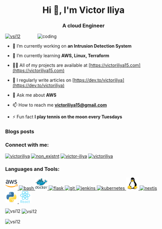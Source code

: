 <h1 align="center">Hi 👋, I'm Victor Iliya</h1>
<h3 align="center">A cloud Engineer</h3>
<img align="right" alt="coding" width="400" src="https://cdn.dribbble.com/users/1059583/screenshots/4171367/media/3b1adfd706842f467d68b630e1dd141f.gif">

<p align="left"> <a href="https://github.com/ryo-ma/github-profile-trophy"><img src="https://github-profile-trophy.vercel.app/?username=vsi12" alt="vsi12" /></a> </p>

- 🔭 I’m currently working on **an Intrusion Detection System**

- 🌱 I’m currently learning **AWS, Linux, Terraform**

- 👨‍💻 All of my projects are available at [https://victoriliya15.com](https://victoriliya15.com)

- 📝 I regularly write articles on [https://dev.to/victoriliya](https://dev.to/victoriliya)

- 💬 Ask me about **AWS**

- 📫 How to reach me **victoriliya15@gmail.com**

- ⚡ Fun fact **I play tennis on the moon every Tuesdays**

### Blogs posts
<!-- BLOG-POST-LIST:START -->
<!-- BLOG-POST-LIST:END -->

<h3 align="left">Connect with me:</h3>
<p align="left">
<a href="https://dev.to/victoriliya" target="blank"><img align="center" src="https://raw.githubusercontent.com/rahuldkjain/github-profile-readme-generator/master/src/images/icons/Social/devto.svg" alt="victoriliya" height="30" width="40" /></a>
<a href="https://twitter.com/non_existnt" target="blank"><img align="center" src="https://raw.githubusercontent.com/rahuldkjain/github-profile-readme-generator/master/src/images/icons/Social/twitter.svg" alt="non_existnt" height="30" width="40" /></a>
<a href="https://linkedin.com/in/victor-iliya" target="blank"><img align="center" src="https://raw.githubusercontent.com/rahuldkjain/github-profile-readme-generator/master/src/images/icons/Social/linked-in-alt.svg" alt="victor-iliya" height="30" width="40" /></a>
<a href="https://hashnode.com/victoriliya" target="blank"><img align="center" src="https://raw.githubusercontent.com/rahuldkjain/github-profile-readme-generator/master/src/images/icons/Social/hashnode.svg" alt="victoriliya" height="30" width="40" /></a>
</p>

<h3 align="left">Languages and Tools:</h3>
<p align="left"> <a href="https://aws.amazon.com" target="_blank" rel="noreferrer"> <img src="https://raw.githubusercontent.com/devicons/devicon/master/icons/amazonwebservices/amazonwebservices-original-wordmark.svg" alt="aws" width="40" height="40"/> </a> <a href="https://www.gnu.org/software/bash/" target="_blank" rel="noreferrer"> <img src="https://www.vectorlogo.zone/logos/gnu_bash/gnu_bash-icon.svg" alt="bash" width="40" height="40"/> </a> <a href="https://www.docker.com/" target="_blank" rel="noreferrer"> <img src="https://raw.githubusercontent.com/devicons/devicon/master/icons/docker/docker-original-wordmark.svg" alt="docker" width="40" height="40"/> </a> <a href="https://flask.palletsprojects.com/" target="_blank" rel="noreferrer"> <img src="https://www.vectorlogo.zone/logos/pocoo_flask/pocoo_flask-icon.svg" alt="flask" width="40" height="40"/> </a> <a href="https://git-scm.com/" target="_blank" rel="noreferrer"> <img src="https://www.vectorlogo.zone/logos/git-scm/git-scm-icon.svg" alt="git" width="40" height="40"/> </a> <a href="https://www.jenkins.io" target="_blank" rel="noreferrer"> <img src="https://www.vectorlogo.zone/logos/jenkins/jenkins-icon.svg" alt="jenkins" width="40" height="40"/> </a> <a href="https://kubernetes.io" target="_blank" rel="noreferrer"> <img src="https://www.vectorlogo.zone/logos/kubernetes/kubernetes-icon.svg" alt="kubernetes" width="40" height="40"/> </a> <a href="https://www.linux.org/" target="_blank" rel="noreferrer"> <img src="https://raw.githubusercontent.com/devicons/devicon/master/icons/linux/linux-original.svg" alt="linux" width="40" height="40"/> </a> <a href="https://nextjs.org/" target="_blank" rel="noreferrer"> <img src="https://cdn.worldvectorlogo.com/logos/nextjs-2.svg" alt="nextjs" width="40" height="40"/> </a> <a href="https://www.python.org" target="_blank" rel="noreferrer"> <img src="https://raw.githubusercontent.com/devicons/devicon/master/icons/python/python-original.svg" alt="python" width="40" height="40"/> </a> <a href="https://reactjs.org/" target="_blank" rel="noreferrer"> <img src="https://raw.githubusercontent.com/devicons/devicon/master/icons/react/react-original-wordmark.svg" alt="react" width="40" height="40"/> </a> </p>

<p><img align="left" src="https://github-readme-stats.vercel.app/api/top-langs?username=vsi12&show_icons=true&locale=en&layout=compact" alt="vsi12" /></p>

<p>&nbsp;<img align="center" src="https://github-readme-stats.vercel.app/api?username=vsi12&show_icons=true&locale=en" alt="vsi12" /></p>

<p><img align="center" src="https://github-readme-streak-stats.herokuapp.com/?user=vsi12&" alt="vsi12" /></p>
